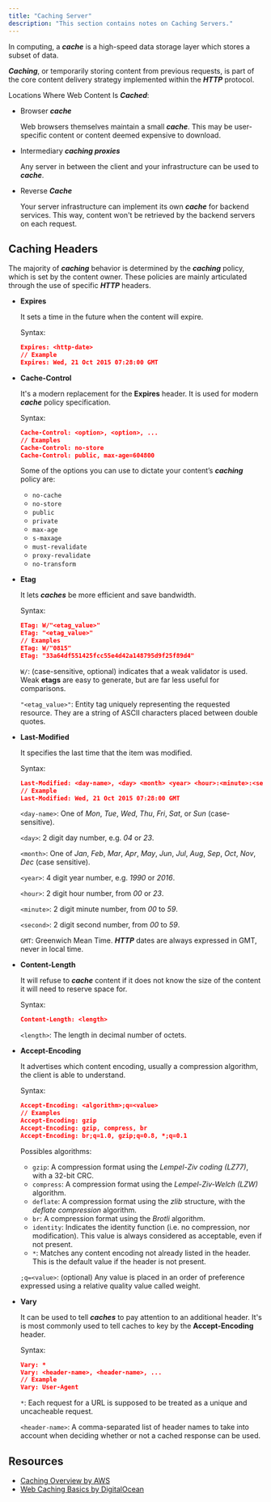 ```yaml
---
title: "Caching Server"
description: "This section contains notes on Caching Servers."
---
```


In computing, a ***cache*** is a high-speed data storage layer which stores a subset of data.

***Caching***, or temporarily storing content from previous requests, is part of the core content delivery strategy implemented within the ***HTTP*** protocol.

Locations Where Web Content Is ***Cached***:

- Browser ***cache***

  Web browsers themselves maintain a small ***cache***. This may be user-specific content or content deemed expensive to download.
- Intermediary ***caching proxies***

  Any server in between the client and your infrastructure can be used to ***cache***.
- Reverse ***Cache***

  Your server infrastructure can implement its own ***cache*** for backend services. This way, content won't be retrieved by the backend servers on each request.

## Caching Headers

The majority of ***caching*** behavior is determined by the ***caching*** policy, which is set by the content owner. These policies are mainly articulated through the use of specific ***HTTP*** headers.

- **Expires**

  It sets a time in the future when the content will expire.

  Syntax:

  ```json
  Expires: <http-date>
  // Example
  Expires: Wed, 21 Oct 2015 07:28:00 GMT
  ```

- **Cache-Control**

  It's a modern replacement for the **Expires** header. It is used for modern ***cache*** policy specification.

  Syntax:

  ```json
  Cache-Control: <option>, <option>, ...
  // Examples
  Cache-Control: no-store
  Cache-Control: public, max-age=604800
  ```

  Some of the options you can use to dictate your content’s ***caching*** policy are:
  - `no-cache`
  - `no-store`
  - `public`
  - `private`
  - `max-age`
  - `s-maxage`
  - `must-revalidate`
  - `proxy-revalidate`
  - `no-transform`
- **Etag**

  It lets ***caches*** be more efficient and save bandwidth.

  Syntax:

  ```json
  ETag: W/"<etag_value>"
  ETag: "<etag_value>"
  // Examples
  ETag: W/"0815"
  ETag: "33a64df551425fcc55e4d42a148795d9f25f89d4"
  ```

  `W/`: (case-sensitive, optional) indicates that a weak validator is used. Weak **etags** are easy to generate, but are far less useful for comparisons.

  `"<etag_value>"`: Entity tag uniquely representing the requested resource. They are a string of ASCII characters placed between double quotes.
- **Last-Modified**

  It specifies the last time that the item was modified.

  Syntax:

  ```json
  Last-Modified: <day-name>, <day> <month> <year> <hour>:<minute>:<second> GMT
  // Example
  Last-Modified: Wed, 21 Oct 2015 07:28:00 GMT
  ```

  `<day-name>`: One of *Mon*, *Tue*, *Wed*, *Thu*, *Fri*, *Sat*, or *Sun* (case-sensitive).

  `<day>`: 2 digit day number, e.g. *04* or *23*.

  `<month>`: One of *Jan*, *Feb*, *Mar*, *Apr*, *May*, *Jun*, *Jul*, *Aug*, *Sep*, *Oct*, *Nov*, *Dec* (case sensitive).

  `<year>`: 4 digit year number, e.g. *1990* or *2016*.

  `<hour>`: 2 digit hour number, from *00* or *23*.

  `<minute>`: 2 digit minute number, from *00* to *59*.

  `<second>`: 2 digit second number, from *00* to *59*.

  `GMT`: Greenwich Mean Time. ***HTTP*** dates are always expressed in GMT, never in local time.
- **Content-Length**

  It will refuse to ***cache*** content if it does not know the size of the content it will need to reserve space for.

  Syntax:

  ```json
  Content-Length: <length>
  ```

  `<length>`: The length in decimal number of octets.
- **Accept-Encoding**

  It advertises which content encoding, usually a compression algorithm, the client is able to understand.

  Syntax:

  ```json
  Accept-Encoding: <algorithm>;q=<value>
  // Examples
  Accept-Encoding: gzip
  Accept-Encoding: gzip, compress, br
  Accept-Encoding: br;q=1.0, gzip;q=0.8, *;q=0.1
  ```

  Possibles algorithms:
  - `gzip`: A compression format using the *Lempel-Ziv coding (LZ77)*, with a 32-bit CRC.
  - `compress`: A compression format using the *Lempel-Ziv-Welch (LZW)* algorithm.
  - `deflate`: A compression format using the *zlib* structure, with the *deflate compression* algorithm.
  - `br`: A compression format using the *Brotli* algorithm.
  - `identity`: Indicates the identity function (i.e. no compression, nor modification). This value is always considered as acceptable, even if not present.
  - `*`: Matches any content encoding not already listed in the header. This is the default value if the header is not present.

  `;q=<value>`: (optional) Any value is placed in an order of preference expressed using a relative quality value called weight.
- **Vary**

  It can be used to tell ***caches*** to pay attention to an additional header. It's is most commonly used to tell caches to key by the **Accept-Encoding** header.

  Syntax:

  ```json
  Vary: *
  Vary: <header-name>, <header-name>, ...
  // Example
  Vary: User-Agent
  ```

  `*`: Each request for a URL is supposed to be treated as a unique and uncacheable request.

  `<header-name>`: A comma-separated list of header names to take into account when deciding whether or not a cached response can be used.

## Resources

- [Caching Overview by AWS](https://aws.amazon.com/caching/)
- [Web Caching Basics by DigitalOcean](https://www.digitalocean.com/community/tutorials/web-caching-basics-terminology-http-headers-and-caching-strategies)
